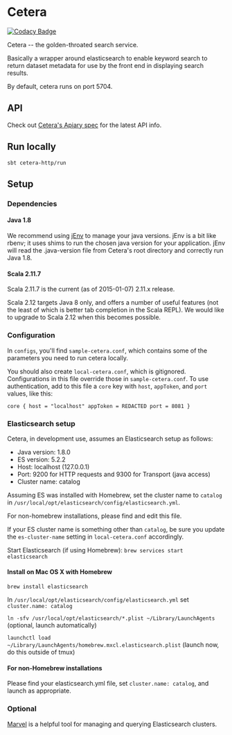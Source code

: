 # Cetera

[![Codacy Badge](https://api.codacy.com/project/badge/Grade/2551abfcba53421898f1d6729b35021c)](https://www.codacy.com/app/engineering-github-read-only/cetera)

Cetera -- the golden-throated search service.

Basically a wrapper around elasticsearch to enable keyword search to return dataset metadata for
use by the front end in displaying search results.

By default, cetera runs on port 5704.

## API

Check out [Cetera's Apiary spec](http://docs.socratadiscovery.apiary.io/#) for the latest API info.

## Run locally
`sbt cetera-http/run`

## Setup

### Dependencies

#### Java 1.8

We recommend using [jEnv](http://www.jenv.be/) to manage your java versions. jEnv is a bit like
rbenv; it uses shims to run the chosen java version for your application. jEnv will read the
.java-version file from Cetera's root directory and correctly run Java 1.8.

#### Scala 2.11.7

Scala 2.11.7 is the current (as of 2015-01-07) 2.11.x release.

Scala 2.12 targets Java 8 only, and offers a number of useful features (not the least of which is
better tab completion in the Scala REPL). We would like to upgrade to Scala 2.12 when this becomes
possible.

### Configuration

In `configs`, you'll find `sample-cetera.conf`, which contains some of the parameters you need to
run cetera locally.

You should also create `local-cetera.conf`, which is gitignored.  Configurations in this file
override those in `sample-cetera.conf`.  To use authentication, add to this file a `core` key with
`host`, `appToken`, and `port` values, like this:

``` core { host = "localhost" appToken = REDACTED port = 8081 } ```

### Elasticsearch setup

Cetera, in development use, assumes an Elasticsearch setup as follows:

- Java version: 1.8.0
- ES version: 5.2.2
- Host: localhost (127.0.0.1)
- Port: 9200 for HTTP requests and 9300 for Transport (java access)
- Cluster name: catalog

Assuming ES was installed with Homebrew, set the cluster name to `catalog` in
`/usr/local/opt/elasticsearch/config/elasticsearch.yml`.

For non-homebrew installations, please find and edit this file.

If your ES cluster name is something other than `catalog`, be sure you update the `es-cluster-name`
setting in `local-cetera.conf` accordingly.

Start Elasticsearch (if using Homebrew): `brew services start elasticsearch`

#### Install on Mac OS X with Homebrew

`brew install elasticsearch`

In `/usr/local/opt/elasticsearch/config/elasticsearch.yml` set `cluster.name: catalog`

`ln -sfv /usr/local/opt/elasticsearch/*.plist ~/Library/LaunchAgents` (optional, launch
automatically)

`launchctl load ~/Library/LaunchAgents/homebrew.mxcl.elasticsearch.plist` (launch now, do this
outside of tmux)

#### For non-Homebrew installations

Please find your elasticsearch.yml file, set `cluster.name: catalog`, and launch as appropriate.

### Optional

[Marvel](https://www.elastic.co/products/marvel) is a helpful tool for managing and querying
Elasticsearch clusters.
